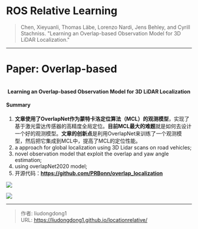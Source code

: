 # ROS Relative Learning


> Chen, Xieyuanli, Thomas Läbe, Lorenzo Nardi, Jens Behley, and Cyrill Stachniss. "Learning an Overlap-based Observation Model for 3D LiDAR Localization."

------

# Paper: Overlap-based

<div align=center>
<br/>
<b>Learning an Overlap-based Observation Model for 3D LiDAR Localization</b>
</div>


#### Summary

1. **文章使用了OverlapNet作为蒙特卡洛定位算法（MCL）的观测模型**，实现了基于激光雷达传感器的高精度全局定位。**目前MCL最大的难题**就是如何去设计一个好的观测模型。**文章的创新点**是利用OverlapNet来训练了一个观测模型，然后把它集成到MCL中，提高了MCL的定位性能。
2. a approach for global localization  using 3D Lidar scans on road vehicles;
3. novel observation model that exploit the overlap  and yaw angle estimation;
4. using overlapNet2020 model;
5. 开源代码：**https://github.com/PRBonn/overlap_localization**

![](https://gitee.com/github-25970295/blogImage/raw/master/img/image-20201203185627048.png)

![](https://gitee.com/github-25970295/blogImage/raw/master/img/image-20201203190024140.png)

---

> 作者: liudongdong1  
> URL: https://liudongdong1.github.io/locationrelative/  

